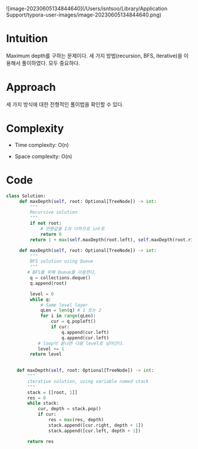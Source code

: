 ![image-20230605134844640](/Users/isntsoo/Library/Application Support/typora-user-images/image-20230605134844640.png)

# Intuition
Maximum depth를 구하는 문제이다. 세 가지 방법(recursion, BFS, iterative)을 이용해서 풀이하였다. 모두 중요하다.

# Approach
세 가지 방식에 대한 전형적인 풀이법을 확인할 수 있다.

# Complexity
- Time complexity: O(n)


- Space complexity: O(n)


# Code
```python
class Solution:
     def maxDepth(self, root: Optional[TreeNode]) -> int:
         """
         Recursive solution
         """
         if not root:
             # 반환값을 1과 더하므로 int로
             return 0    
         return 1 + max(self.maxDepth(root.left), self.maxDepth(root.right))    

     def maxDepth(self, root: Optional[TreeNode]) -> int:
         """
         BFS solution using Queue
         """
        # BFS를 위해 Queue를 이용한다.
         q = collections.deque()
         q.append(root)

         level = 0
         while q:
             # Same level layer
             qLen = len(q) # 1 또는 2 
             for i in range(qLen):
                 cur = q.popleft()
                 if cur:
                     q.append(cur.left)
                     q.append(cur.left)
            # loop이 끝나면 다음 level로 넘어간다. 
            level += 1
         return level
            

    def maxDepth(self, root: Optional[TreeNode]) -> int:
        """
        iterative solution, using variable named stack
        """
        stack = [[root, 1]]
        res = 0
        while stack:
            cur, depth = stack.pop()
            if cur:
                res = max(res, depth)
                stack.append([cur.right, depth + 1])
                stack.append([cur.left, depth + 1])        

        return res
```